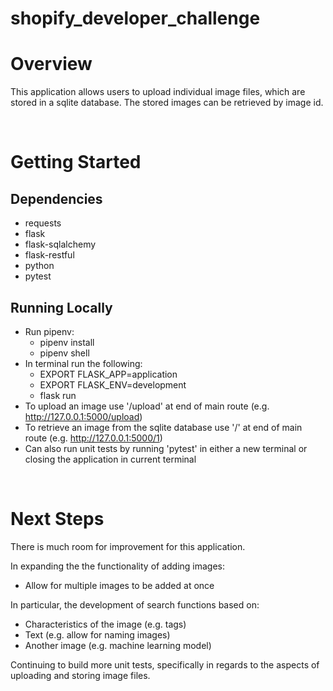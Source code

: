 # shopify_developer_challenge

# Overview

This application allows users to upload individual image files, which are stored in a sqlite database. The stored images can be retrieved by image id. 

</br>

# Getting Started

## Dependencies

- requests
- flask
- flask-sqlalchemy
- flask-restful
- python
- pytest

## Running Locally
- Run pipenv:
  - pipenv install
  - pipenv shell 
- In terminal run the following:
  - EXPORT FLASK_APP=application
  - EXPORT FLASK_ENV=development
  - flask run
- To upload an image use '/upload' at end of main route (e.g. http://127.0.0.1:5000/upload)
- To retrieve an image from the sqlite database use '/<id>' at end of main route (e.g. http://127.0.0.1:5000/1)
- Can also run unit tests by running 'pytest' in either a new terminal or closing the application in current terminal

</br>  

# Next Steps
There is much room for improvement for this application.

In expanding the the functionality of adding images:
- Allow for multiple images to be added at once

In particular, the development of search functions based on:
- Characteristics of the image (e.g. tags)
- Text (e.g. allow for naming images)
- Another image (e.g. machine learning model)

Continuing to build more unit tests, specifically in regards to the aspects of uploading and storing image files.

